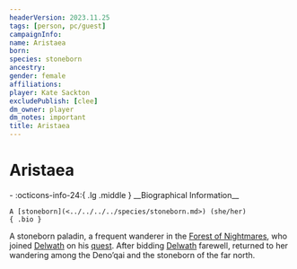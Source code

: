 ```yaml
---
headerVersion: 2023.11.25
tags: [person, pc/guest]
campaignInfo:
name: Aristaea
born:
species: stoneborn
ancestry:
gender: female
affiliations:
player: Kate Sackton
excludePublish: [clee]
dm_owner: player
dm_notes: important
title: Aristaea
---
```

# Aristaea
<div class="grid cards ext-narrow-margin ext-one-column" markdown>
- :octicons-info-24:{ .lg .middle } __Biographical Information__

    A [stoneborn](<../../../../species/stoneborn.md>) (she/her)  
    { .bio }

</div>


A stoneborn paladin, a frequent wanderer in the [Forest of Nightmares](<../../../../gazetteer/northern-sentinels/forest-of-nightmares.md>), who joined [Delwath](<../delwath.md>) on his [quest](<../../../../campaigns/dunmari-frontier/session-notes/session-53-dufr.md>). After bidding [Delwath](<../delwath.md>) farewell, returned to her wandering among the Deno’qai and the stoneborn of the far north.
